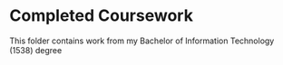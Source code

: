 # Completed Coursework
This folder contains work from my Bachelor of Information Technology (1538) degree